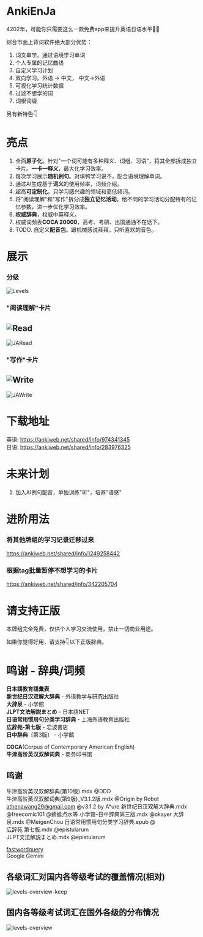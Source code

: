 # AnkiEnJa
4202年，可能你只需要这么一款免费app来提升英语日语水平🚀🚀  
  
综合市面上背词软件绝大部分优势：
1. 词文串学。通过语境学习单词
2. 个人专属的记忆曲线
3. 自定义学习计划
4. 双向学习。外语 -> 中文， 中文->外语
5. 可视化学习统计数据
6. 过滤不想学的词
7. 词根词缀

另有新特色👇
# 亮点
1. 全面**原子化**。针对"一个词可能有多种释义、词组、习语"，将其全部拆成独立卡片。**一卡一释义**，最大化学习效率。
2. 每次学习展示**随机例句**。对填鸭学习说不，配合语境理解单词。
3. 通过AI生成基于**词义**的使用频率，词频介绍。
4. 超高**可定制化**，只学习感兴趣的领域和高低频词。
5. 将"阅读理解"和"写作"拆分成**独立记忆活动**。给不同的学习活动分配特有的记忆参数，进一步优化学习效率。
6. **权威辞典**，权威中英释义。
7. 权威词频表**COCA 20000**，高考、考研、出国通通不在话下。
8. TODO. 自定义**配音包**。跟机械感说拜拜，只听喜欢的音色。

# 展示
### 分级
![Levels](screenshots/deck_split.png)
### "阅读理解"卡片
![Read](screenshots/v2_read.png)
---
![JARead](screenshots/v2_Read_ja.png)
### "写作"卡片
![Write](screenshots/v2_write.png)
---
![JAWrite](screenshots/v2_Write_ja.png)

# 下载地址
英语: https://ankiweb.net/shared/info/974341345  
日语: https://ankiweb.net/shared/info/283976325

# 未来计划
1. 加入AI例句配音，单独训练"听"，培养"语感"

# 进阶用法
### 将其他牌组的学习记录迁移过来
https://ankiweb.net/shared/info/1249258442

### 根据tag批量暂停不想学习的卡片
https://ankiweb.net/shared/info/342205704

# 请支持正版
本牌组完全免费，仅供个人学习交流使用，禁止一切商业用途。  
  
如果你觉得好用，请支持👇以下正版辞典。

# 鸣谢 - 辞典/词频
**日本語教育語彙表**  
**新世纪日汉双解大辞典** - 外语教学与研究出版社  
**大辞泉** - 小学館  
**JLPT文法解説まとめ** - 日本語NET  
**日语常用惯用句分类学习辞典** - 上海外语教育出版社  
**広辞苑-第七版** - 岩波書店  
**日中辞典**〔第3版〕 - 小学館  

**COCA**(Corpus of Contemporary American English)  
**牛津高阶英汉双解词典** - 商务印书馆 

## 鸣谢
牛津高阶英汉双解辞典(第10版).mdx @DDD  
牛津高阶英汉双解词典(第9版)_V3.1.2版.mdx @Origin by Robot athenawang29@gmail.com @v3.1.2 by A*ure
新世纪日汉双解大辞典.mdx @freecomic101 @蜻蜓点水等
小学馆-日中辞典第三版.mdx @okayer
大辞泉.mdx @MeigenChou
日语常用惯用句分类学习辞典.epub @  
広辞苑 第七版.mdx @epistularum  
JLPT文法解説まとめ.mdx @epistularum  

[fastwordquery](https://github.com/sth2018/FastWordQuery)  
Google Gemini


## 各级词汇对国内各等级考试的覆盖情况(相对)
![levels-overview-keep](screenshots/levels-overview-keep.png)

## 国内各等级考试词汇在国外各级的分布情况
![levels-overview](screenshots/levels-overview.png)